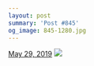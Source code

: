 ```yaml
---
layout: post
summary: 'Post #845'
og_image: 845-1280.jpg
---
```


<p>
  <time>
    <a href="/845">May 29, 2019</a>
  </time>
  <a href="/845">
    <img src="{{ site.assets_url }}/845-640.jpg" srcset="{{ site.assets_url }}/845-320.jpg 320w, {{ site.assets_url }}/845-640.jpg 640w, {{ site.assets_url }}/845-960.jpg 960w, {{ site.assets_url }}/845-1280.jpg 1280w" sizes="(min-width: 700px) 50vw, calc(100vw - 2rem)" />
  </a>
</p>
